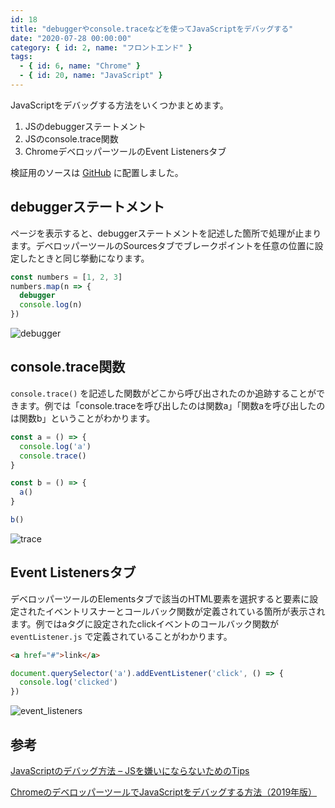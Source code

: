 ```yaml
---
id: 18
title: "debuggerやconsole.traceなどを使ってJavaScriptをデバッグする"
date: "2020-07-28 00:00:00"
category: { id: 2, name: "フロントエンド" }
tags:
  - { id: 6, name: "Chrome" }
  - { id: 20, name: "JavaScript" }
---
```


JavaScriptをデバッグする方法をいくつかまとめます。

<!--more-->

1. JSのdebuggerステートメント
1. JSのconsole.trace関数
1. ChromeデベロッパーツールのEvent Listenersタブ

検証用のソースは [GitHub](https://github.com/krabben16/test-js-debug) に配置しました。

## debuggerステートメント

ページを表示すると、debuggerステートメントを記述した箇所で処理が止まります。デベロッパーツールのSourcesタブでブレークポイントを任意の位置に設定したときと同じ挙動になります。

```js
const numbers = [1, 2, 3]
numbers.map(n => {
  debugger
  console.log(n)
})
```

![debugger](/images/articles/18/debugger_tiny.png)

## console.trace関数

`console.trace()` を記述した関数がどこから呼び出されたのか追跡することができます。例では「console.traceを呼び出したのは関数a」「関数aを呼び出したのは関数b」ということがわかります。

```js
const a = () => {
  console.log('a')
  console.trace()
}

const b = () => {
  a()
}

b()
```

![trace](/images/articles/18/trace_tiny.png)

## Event Listenersタブ

デベロッパーツールのElementsタブで該当のHTML要素を選択すると要素に設定されたイベントリスナーとコールバック関数が定義されている箇所が表示されます。例ではaタグに設定されたclickイベントのコールバック関数が `eventListener.js` で定義されていることがわかります。

```html
<a href="#">link</a>
```

```js
document.querySelector('a').addEventListener('click', () => {
  console.log('clicked')
})
```

![event_listeners](/images/articles/18/event_listeners_tiny.png)

## 参考

[JavaScriptのデバッグ方法 – JSを嫌いにならないためのTips](https://postd.cc/how-to-not-hate-javascript-tips-from-the-frontline/)

[ChromeのデベロッパーツールでJavaScriptをデバッグする方法（2019年版）](https://ics.media/entry/190517/)
